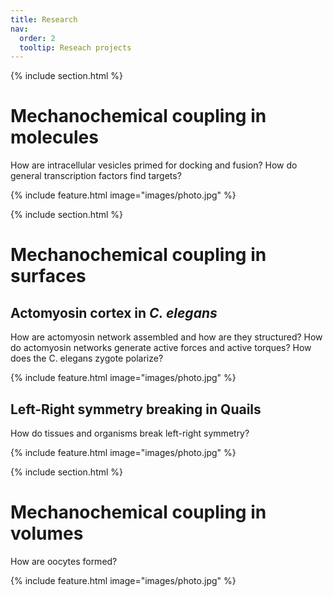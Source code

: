 ```yaml
---
title: Research
nav:
  order: 2
  tooltip: Reseach projects
---
```

{% include section.html %}

# Mechanochemical coupling in molecules

How are intracellular vesicles primed for docking and fusion? How do general transcription factors find targets?

{%
  include feature.html
  image="images/photo.jpg"
%}

{% include section.html %}

# Mechanochemical coupling in surfaces

## Actomyosin cortex in *C. elegans*

How are actomyosin network assembled and how are they structured? How do actomyosin networks generate active forces and active torques? How does the C. elegans zygote polarize?

{%
  include feature.html
  image="images/photo.jpg"
%}

## Left-Right symmetry breaking in Quails

How do tissues and organisms break left-right symmetry?

{%
  include feature.html
  image="images/photo.jpg"
%}

{% include section.html %}

# Mechanochemical coupling in volumes

How are oocytes formed?

{%
  include feature.html
  image="images/photo.jpg"
%}
